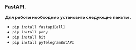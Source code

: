 ###  FastAPI.

**Для работы необходимо установить следующие пакеты :**

 - `pip install fastapi[all]`
  - `pip install pony`
   - `pip install bit`
   - `pip install pyTelegramBotAPI`
